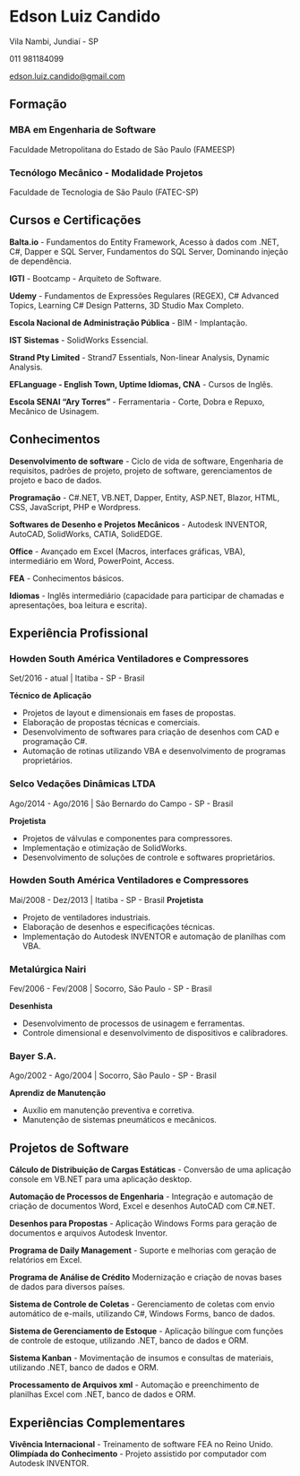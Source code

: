 # Edson Luiz Candido

Vila Nambi, Jundiaí - SP

011 981184099

edson.luiz.candido@gmail.com

## Formação

### MBA em Engenharia de Software

Faculdade Metropolitana do Estado de São Paulo (FAMEESP)

### Tecnólogo Mecânico - Modalidade Projetos

Faculdade de Tecnologia de São Paulo (FATEC-SP)

## Cursos e Certificações

**Balta.io** - Fundamentos do Entity Framework, Acesso à dados com .NET, C#, Dapper e SQL Server, Fundamentos do SQL Server, Dominando injeção de dependência.

**IGTI** - Bootcamp - Arquiteto de Software.

**Udemy** - Fundamentos de Expressões Regulares (REGEX), C# Advanced Topics, Learning C# Design Patterns, 3D Studio Max Completo.

**Escola Nacional de Administração Pública** - BIM - Implantação.

**IST Sistemas** - SolidWorks Essencial.

**Strand Pty Limited** - Strand7 Essentials, Non-linear Analysis, Dynamic Analysis.

**EFLanguage - English Town, Uptime Idiomas, CNA** - Cursos de Inglês.

**Escola SENAI “Ary Torres”** - Ferramentaria - Corte, Dobra e Repuxo, Mecânico de Usinagem.

## Conhecimentos

**Desenvolvimento de software** - Ciclo de vida de software, Engenharia de requisitos, padrões de projeto, projeto de software, gerenciamentos de projeto e baco de dados.

**Programação** - C#.NET, VB.NET, Dapper, Entity, ASP.NET,  Blazor, HTML, CSS, JavaScript, PHP e Wordpress.

**Softwares de Desenho e Projetos Mecânicos** - Autodesk INVENTOR, AutoCAD, SolidWorks, CATIA, SolidEDGE.

**Office** - Avançado em Excel (Macros, interfaces gráficas, VBA), intermediário em Word, PowerPoint, Access.

**FEA** - Conhecimentos básicos.

**Idiomas** - Inglês intermediário (capacidade para participar de chamadas e apresentações, boa leitura e escrita).

## Experiência Profissional

### Howden South América Ventiladores e Compressores

Set/2016 - atual | Itatiba - SP - Brasil

**Técnico de Aplicação**

- Projetos de layout e dimensionais em fases de propostas.
- Elaboração de propostas técnicas e comerciais.
- Desenvolvimento de softwares para criação de desenhos com CAD e programação C#.
- Automação de rotinas utilizando VBA e desenvolvimento de programas proprietários.
  
### Selco Vedações Dinâmicas LTDA ###

Ago/2014 - Ago/2016 | São Bernardo do Campo - SP - Brasil

**Projetista**

- Projetos de válvulas e componentes para compressores.
- Implementação e otimização de SolidWorks.
- Desenvolvimento de soluções de controle e softwares proprietários.

### Howden South América Ventiladores e Compressores

Mai/2008 - Dez/2013 | Itatiba - SP - Brasil
**Projetista**

- Projeto de ventiladores industriais.
- Elaboração de desenhos e especificações técnicas.
- Implementação do Autodesk INVENTOR e automação de planilhas com VBA.

### Metalúrgica Nairi

Fev/2006 - Fev/2008 | Socorro, São Paulo - SP - Brasil

**Desenhista**

- Desenvolvimento de processos de usinagem e ferramentas.
- Controle dimensional e desenvolvimento de dispositivos e calibradores.
### Bayer S.A.

Ago/2002 - Ago/2004 | Socorro, São Paulo - SP - Brasil

**Aprendiz de Manutenção**

- Auxílio em manutenção preventiva e corretiva.
- Manutenção de sistemas pneumáticos e mecânicos.

## Projetos de Software

**Cálculo de Distribuição de Cargas Estáticas** - Conversão de uma aplicação console em VB.NET para uma aplicação desktop.

**Automação de Processos de Engenharia** - Integração e automação de criação de documentos Word, Excel e desenhos AutoCAD com C#.NET.

**Desenhos para Propostas** - Aplicação Windows Forms para geração de documentos e arquivos Autodesk Inventor.

**Programa de Daily Management** - Suporte e melhorias com geração de relatórios em Excel.

**Programa de Análise de Crédito** Modernização e criação de novas bases de dados para diversos países.

**Sistema de Controle de Coletas** - Gerenciamento de coletas com envio automático de e-mails, utilizando C#, Windows Forms, banco de dados.

**Sistema de Gerenciamento de Estoque** - Aplicação bilíngue com funções de controle de estoque, utilizando .NET, banco de dados e ORM.

**Sistema Kanban** - Movimentação de insumos e consultas de materiais, utilizando .NET, banco de dados e ORM.

**Processamento de Arquivos xml** - Automação e preenchimento de planilhas Excel com .NET, banco de dados e ORM.

## Experiências Complementares

**Vivência Internacional** - Treinamento de software FEA no Reino Unido.
**Olimpíada do Conhecimento** - Projeto assistido por computador com Autodesk INVENTOR.